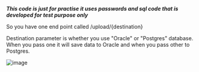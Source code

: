 *******************************This code is just for practise it uses passwords and sql code that is developed for test purpose only******************************* 

So you have one end point called /upload/{destination} 

Destination parameter is whether you use "Oracle" or "Postgres" database. When you pass one it will save data to Oracle and when you pass other to Postgres.


![image](https://user-images.githubusercontent.com/13905523/155586498-58f14caf-1f28-421a-8fca-de791e6bc482.png)
